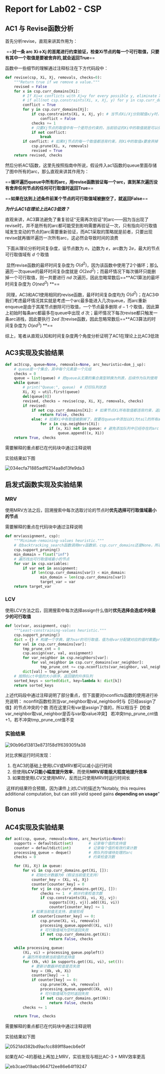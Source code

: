 # Report for Lab02 - CSP

## AC1 与 Revise函数分析

首先分析revise，直观来讲其作用为：

​	==**对一条 arc Xi->Xj 的首尾进行约束验证，检查Xi节点的每一个可行取值，只要有其中一个取值是要被舍弃的,就会返回True**==

函数中一些细节的理解通过注释标注在下方代码段中：

``` python
def revise(csp, Xi, Xj, removals, checks=0):
    """Return true if we remove a value."""
    revised = False
    for x in csp.curr_domains[Xi]:
        # If Xi=x conflicts with Xj=y for every possible y, eliminate Xi=x
        # if all(not csp.constraints(Xi, x, Xj, y) for y in csp.curr_domains[Xj]):
        conflict = True
        for y in csp.curr_domains[Xj]: 
            if csp.constraints(Xi, x, Xj, y): # 当节点Xi/Xj分别赋值x/y时，若符合约束则此函数返回True
                conflict = False
            checks += 1
            # 只要Xj节点的取值中有一个是符合约束的，当前验证的Xi中的取值就是可以保留的，可以跳到Xi的下一个取值进行验证
            if not conflict:
                break 
        if conflict: # 如果Xj节点的每一个取值都违背约束，则Xi中的取值x要舍弃掉
            csp.prune(Xi, x, removals)
            revised = True
    return revised, checks
```

然后分析AC1函数，这里先按照指南中所说，假设传入ac1函数的queue里面存储了图中所有的arc，那么直观来讲其作用为：

​	==**循环遍历queue中所有的arc，用revise函数验证每一个arc，直到某次遍历没有舍弃任何节点的任何可行取值时返回True**==

​	==**如果在达到上述条件前某个节点的可行取值域被删空了，就返回False**==

***为什么AC1在理论上比AC3低效？***

​	直观来讲，AC3算法避免了重复验证“无需再次验证”的arc——因为当出现了revise时，并不是所有的arc都可能受到影响需要再验证一次，只有指向可行取值域发生变动的节点的arc需要重新验证，而AC1采取的策略就是前者，只要出现revise就再循环遍历一次所有arc，这必然会导致时间的浪费

​	下面从理论分析时间复杂度，设节点数为 $n$，边数为 $e$，arc数为 $2e$，最大的节点可行取值域有 $d$ 个取值

​	显然revise函数的最坏时间复杂度为 $O(d^2)$，因为该函数中使用了2个循环；那么遍历一次queue的最坏时间复杂度就是 $O(2ed^2)$；而最坏情况下每次循环只能删掉一个可行取值，则一共要进行 $nd$ 次遍历，因此忽略常数后==**AC1算法的最坏时间复杂度为 $O(ned^3)$ **==

​	同理，AC3和AC1使用相同的revise函数，最坏时间复杂度均为 $O(d^2)$；在AC3中我们考虑最坏情况其实就是考虑一个arc最多能进入几次queue，而arc重新enqueue是由于其尾节点删除可行取值，一个节点最多删除 $d-1$ 个取值，因此算上初始时每条arc都最多在queue中出现 $d$ 次；最坏情况下每次revise都只触发一条arc进栈，因此要执行 $2ed$ 次revise函数，因此忽略常数后==**AC3算法的时间复杂度为 $O(ed^3)$ **==

​	综上，笔者从直观认知和时间复杂度两个角度分析证明了AC1在理论上比AC3低效

## AC3实现及实验结果

```python
def ac3(csp, queue=None, removals=None, arc_heuristic=dom_j_up):
    # queue是一个集合，其中每个元素是一个元组
    checks = 0
    queue = list(queue) # 把queue从无需的集合类型转换为列表，后续作为队列使用
    while queue:
        # print("Queue:", queue)  # 打印队列状态
        Xi, Xj = util.first(queue)
        del(queue[0])
        revised, checks = revise(csp, Xi, Xj, removals, checks)
        if revised: 
            if not csp.curr_domains[Xi]: # 如果节点Xi所有取值都违背约束，返回False触发回溯
                return False, checks
            else: # 如果Xi中有取值被删掉了，就要在queue中添加以Xi为tail的所有arc
                for x in csp.neighbors[Xi]:   
                    if (x, Xi) not in queue: # 避免添加队列中已经存在的arc
                        queue.append((x, Xi)) 
    return True, checks
```

需要解释的重点都已在代码块中通过注释说明

实验结果如下图

![034ecfa71885adf6214aa8d13fe9da3](F:\王梓恒\学习资料\人工智能基础\AU3323\lab2\report\images\034ecfa71885adf6214aa8d13fe9da3.png)

## 启发式函数实现及实验结果

### MRV

使用MRV方法之后，回溯搜索中每次选取讨论的节点时**优先选择可行取值域最小的节点**

需要解释的重点在代码块中通过注释说明

```python
def mrv(assignment, csp):
    """Minimum-remaining-values heuristic."""
    # 在backtracking_search函数调用mrv函数前，csp.curr_domains还是None，所以此处要先初始化一下
    csp.support_pruning()
    min_domain = float("inf")
    # 遍历找出可行取值域最小的节点
    for var in csp.variables:
        if var not in assignment:
            if len(csp.curr_domains[var]) < min_domain:
                min_domain = len(csp.curr_domains[var])                
                target_var = var
    return target_var
```

### LCV

使用LCV方法之后，回溯搜索中每次选择assign什么值时**优先选择会造成冲突最少的可行取值**

```python
def lcv(var, assignment, csp):
    """Least-constraining-values heuristic."""
    csp.support_pruning()
    dict = {} # 构建一个字典，键为var的可行取值，值为给var分配键对应的值时需要prune的次数
    for val in csp.curr_domains[var]:
        tmp_prune_cnt = 0
        csp.assign(var, val, assignment)
        for var_neighbor in csp.neighbors[var]:
            for val_neighbor in csp.curr_domains[var_neighbor]:
                tmp_prune_cnt += csp.nconflicts(var_neighbor, val_neighbor, assignment)
        dict[val] = tmp_prune_cnt
    # 按照dict中值的大小排序，返回键的升序队列
    sorted_keys = sorted(dict, key=lambda k: dict[k])
    return sorted_keys
```

上述代码段中通过注释说明了部分重点，但下面要对nconflicts函数的使用进行补充说明：
	nconflit函数检测当var_neighbor取val_neighbor时与【已经assign了值】的节点冲突的个数
	而在这里只有var是assign了值的，所以相当于【检查var_neighbor取val_neighbor是否与var取value冲突】
	若冲突tmp_prune_cnt值+1，若不冲突tmp_prune_cnt值不变

### 实验结果

![90b96d13813e873158d1f639305fa38](F:\王梓恒\学习资料\人工智能基础\AU3323\lab2\report\images\90b96d13813e873158d1f639305fa38.jpg)

对比求解运行时间发现：

1. 在AC3的基础上使用LCV或MRV都可以减小运行时间
2. 但使用**LCV只能小幅度提升效率**，而使用**MRV却能极大程度地提升效率**
3. 如果既使用LCV又使用MRV，反而比只使用MRV时运行时间长

​	这样的结果符合预期，因为课件上对LCV的描述为“Notably, this requires additional computation, but can still yield speed gains **depending on usage**”

## Bonus

## AC4实现及实验结果

```python
def ac4(csp, queue, removals=None, arc_heuristic=None):
    supports = defaultdict(set)       # 记录每个值的支持值
    counter = defaultdict(int)        # 记录每个值的有效约束计数
    processing_queue = deque()        # 用队列存储待处理的arc
    checks = 0                        # 约束检查次数

    for (Xi, Xj) in queue:
        for vi in csp.curr_domains.get(Xi, []):
            # 初始化计数器为0（假设当前值无支持）
            counter_key = (Xi, vi, Xj)
            counter[counter_key] = 0
            for vj in csp.curr_domains.get(Xj, []):
                checks += 1  # 统计约束检查次数
                if csp.constraints(Xi, vi, Xj, vj):
                    supports[(Xj, vj)].add((Xi, vi))
                    counter[counter_key] += 1
            # 如果当前值无支持，直接剪枝
            if counter[counter_key] == 0:
                csp.prune(Xi, vi, removals)
                processing_queue.append((Xi, vi))
                # 可行取值域为空时返回失败
                if not csp.curr_domains.get(Xi):
                    return False, checks

    while processing_queue:
        (Xi, vi) = processing_queue.popleft()
        # 遍历所有依赖当前值的支持值
        for (Xk, vk) in supports.get((Xi, vi), set()):
            # 更新计数器并检查是否失效
            key = (Xk, vk, Xi)
            counter[key] -= 1
            if counter[key] == 0:
                csp.prune(Xk, vk, removals)
                processing_queue.append((Xk, vk))
                # 可行取值域为空时返回失败
                if not csp.curr_domains.get(Xk):
                    return False, checks
        checks += 1

    return True, checks
```

需要解释的重点都已在代码块中通过注释说明

实验结果如下图

![0521dd382bd9acfcc889ff8aecb6e0f](F:\王梓恒\学习资料\人工智能基础\AU3323\lab2\report\images\0521dd382bd9acfcc889ff8aecb6e0f.png)

如果在AC-4的基础上再加上MRV，实验发现与相比AC-3 + MRV效率更高

![eb3cae019abc964712ee86e64f19247](F:\王梓恒\学习资料\人工智能基础\AU3323\lab2\report\images\eb3cae019abc964712ee86e64f19247.png)

